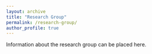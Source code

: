 ```yaml
---
layout: archive
title: "Research Group"
permalink: /research-group/
author_profile: true
---
```


Information about the research group can be placed here.
